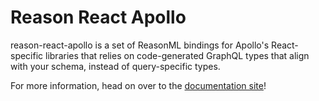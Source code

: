 # Reason React Apollo

reason-react-apollo is a set of ReasonML bindings for Apollo's React-specific libraries that relies on code-generated GraphQL types that align with your schema, instead of query-specific types.

For more information, head on over to the [documentation site](https://reason-react-apollo.kylegoggin.com)!
